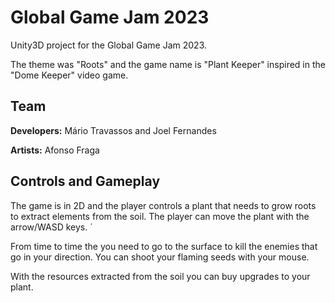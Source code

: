 # Global Game Jam 2023

Unity3D project for the Global Game Jam 2023.

The theme was "Roots" and the game name is "Plant Keeper" inspired in the "Dome Keeper" video game.

## Team

**Developers:** Mário Travassos and Joel Fernandes

**Artists:** Afonso Fraga

## Controls and Gameplay

The game is in 2D and the player controls a plant that needs to grow roots to extract elements from the soil. The player can move the plant with the arrow/WASD keys. ´

From time to time the you need to go to the surface to kill the enemies that go in your direction. You can shoot your flaming seeds with your mouse.

With the resources extracted from the soil you can buy upgrades to your plant.
